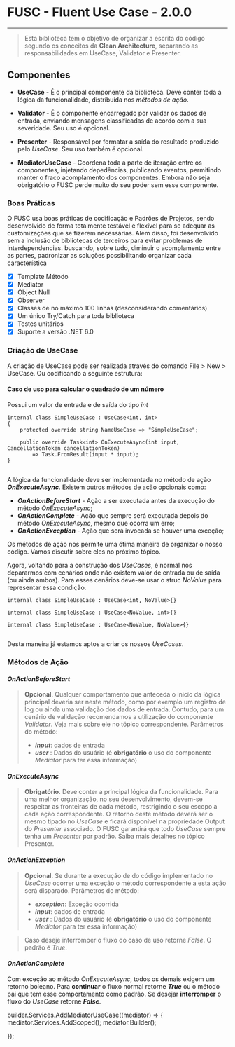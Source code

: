 ﻿[repo]:https://github.com/edkardoso/kchef

# FUSC - Fluent Use Case - 2.0.0

--------------------------------------

> Esta biblioteca tem o objetivo de organizar a escrita do código segundo os conceitos
da **Clean Architecture**, separando as responsabilidades em UseCase, Validator e Presenter.
## Componentes

- **UseCase** - É o principal componente da biblioteca. Deve conter toda a lógica da funcionalidade, distribuída nos _métodos de ação_.


- **Validator** - É o componente encarregado por validar os dados de entrada, enviando mensagens classificadas de acordo com a sua severidade. Seu uso é opcional.
- **Presenter** - Responsável por formatar a saída do resultado produzido pelo _UseCase_. Seu uso também é opcional.
- **MediatorUseCase** - Coordena toda a parte de iteração entre os componentes, injetando depedências, publicando eventos, permitindo manter o fraco acomplamento dos componentes. Embora não seja obrigatório o FUSC perde muito do seu poder sem esse componente.    

### Boas Práticas
O FUSC usa boas práticas de codificação e Padrões de Projetos, sendo desenvolvido de forma totalmente testável e flexível para se adequar as customizações que se fizerem necessárias. Além disso, foi desenvolvido sem a inclusão de bibliotecas de terceiros para evitar problemas de interdependencias.
buscando, sobre tudo, diminuir o acomplamento entre as partes,
padronizar as soluções possibilitando organizar cada característica
- [x] Template Método
- [x] Mediator
- [x] Object Null
- [x] Observer
- [x] Classes de no máximo 100 linhas (desconsiderando comentários)
- [x] Um único Try/Catch para toda biblioteca
- [x] Testes unitários
- [x] Suporte a versão .NET 6.0  

### Criação de UseCase

A criação de UseCase pode ser realizada através do comando
File > New > UseCase.
Ou codificando a seguinte estrutura:

#### Caso de uso para calcular o quadrado de um número
Possui um valor de entrada e de saída do tipo _int_
```
internal class SimpleUseCase : UseCase<int, int>
{
    protected override string NameUseCase => "SimpleUseCase";

    public override Task<int> OnExecuteAsync(int input, CancellationToken cancellationToken)
        => Task.FromResult(input * input);
}


```

A lógica da funcionalidade deve ser implementada no método de ação _**OnExecuteAsync**_. Existem outros métodos de acão opcionais como:
- _**OnActionBeforeStart**_ - Ação a ser executada antes da execução do método _OnExecuteAsync_;
- _**OnActionComplete**_ - Ação que sempre será executada depois do método _OnExecuteAsync_, mesmo que ocorra um erro;
- _**OnActionException**_ - Ação que será invocada se houver uma exceção;

Os métodos de ação nos permite uma ótima maneira de organizar o nosso código. Vamos discutir sobre eles no próximo tópico.

Agora, voltando para a construção dos _UseCases_, é normal nos depararmos com cenários onde não existem valor de entrada ou de saída (ou ainda ambos). Para esses cenários deve-se usar o struc _NoValue_ para representar essa condição.
```
internal class SimpleUseCase : UseCase<int, NoValue>{}

internal class SimpleUseCase : UseCase<NoValue, int>{}

internal class SimpleUseCase : UseCase<NoValue, NoValue>{}


````
Desta maneira já estamos aptos a criar os nossos _UseCases_.

### Métodos de Ação

#### _**OnActionBeforeStart**_ 
> **Opcional**. Qualquer comportamento que anteceda o inicío da lógica principal deveria ser neste método, como por exemplo um registro de log ou ainda uma validação
> dos dados de entrada. Contudo, para um cenário de validação recomendamos a utilização do componente _Validator_. Veja mais sobre ele no tópico correspondente.
> Parâmetros do método:
> - **_input_**: dados de entrada
>- **_user_** : Dados do usuário (é **obrigatório** o uso do componente _Mediator_ para ter essa informação)

#### _**OnExecuteAsync**_
> **Obrigatório**. Deve conter a principal lógica da funcionalidade. Para uma melhor organização, no seu desenvolvimento, devem-se respeitar as fronteiras de cada método, restrigindo
o seu escopo a cada ação correspondente. 
> O retorno deste método deverá ser o mesmo tipado no _UseCase_ e ficará disponível na propriedade Output do _Presenter_ associado. O FUSC garantirá que todo _UseCase_ sempre tenha
um _Presenter_ por padrão. Saiba mais detalhes no tópico Presenter.

#### _**OnActionException**_
> **Opcional**. Se durante a execução de do código implementado no _UseCase_ ocorrer uma exceção o método correspondente a esta ação será disparado.
> Parâmetros do método:
> - **_exception_**: Exceção ocorrida
> - **_input_**: dados de entrada
>- **_user_** : Dados do usuário (é **obrigatório** o uso do componente _Mediator_ para ter essa informação)

> Caso deseje interromper o fluxo do caso de uso retorne _False_. O padrão é _True_.


#### _**OnActionComplete**_ 


Com exceção ao método _OnExecuteAsync_, todos os demais exigem um retorno boleano.
Para **continuar** o fluxo normal retorne **_True_** ou o método pai que tem esse comportamento como padrão.
Se desejar **interromper** o fluxo do _UseCase_ retorne **_False_**.

builder.Services.AddMediatorUseCase((mediator) =>
{
    mediator.Services.AddScoped<GetProductsUseCase>();
    mediator.Builder();

});
```
